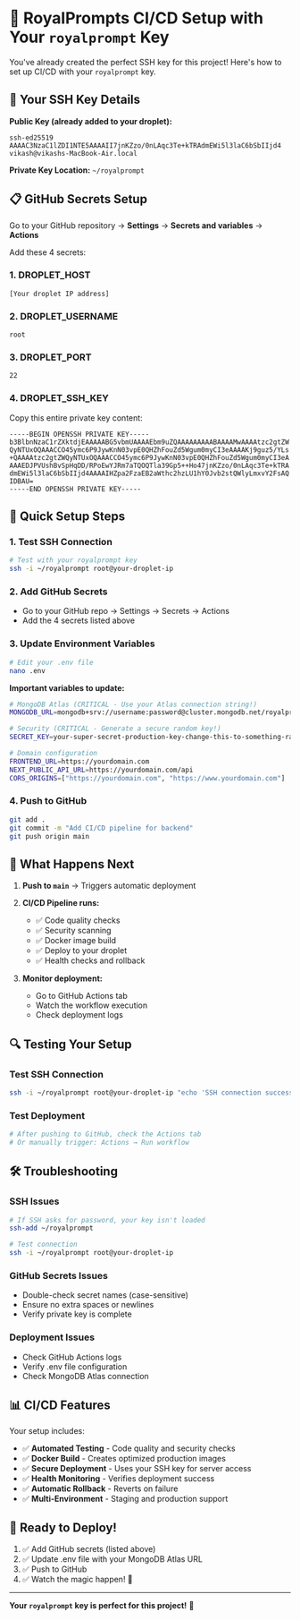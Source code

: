 # 🚀 RoyalPrompts CI/CD Setup with Your `royalprompt` Key

You've already created the perfect SSH key for this project! Here's how to set up CI/CD with your `royalprompt` key.

## 🔑 Your SSH Key Details

**Public Key (already added to your droplet):**
```
ssh-ed25519 AAAAC3NzaC1lZDI1NTE5AAAAII7jnKZzo/0nLAqc3Te+kTRAdmEWi5l3laC6bSbIIjd4 vikash@vikashs-MacBook-Air.local
```

**Private Key Location:** `~/royalprompt`

## 📋 GitHub Secrets Setup

Go to your GitHub repository → **Settings** → **Secrets and variables** → **Actions**

Add these 4 secrets:

### 1. DROPLET_HOST
```
[Your droplet IP address]
```

### 2. DROPLET_USERNAME
```
root
```

### 3. DROPLET_PORT
```
22
```

### 4. DROPLET_SSH_KEY
Copy this entire private key content:
```
-----BEGIN OPENSSH PRIVATE KEY-----
b3BlbnNzaC1rZXktdjEAAAAABG5vbmUAAAAEbm9uZQAAAAAAAAABAAAAMwAAAAtzc2gtZW
QyNTUxOQAAACCO45ymc6P9JywKnN03vpE0QHZhFouZd5Wgum0myCI3eAAAAKj9guz5/YLs
+QAAAAtzc2gtZWQyNTUxOQAAACCO45ymc6P9JywKnN03vpE0QHZhFouZd5Wgum0myCI3eA
AAAEDJPVUshBvSpHqDD/RPoEwYJRm7aTQOQTla39Gp5++Ho47jnKZzo/0nLAqc3Te+kTRA
dmEWi5l3laC6bSbIIjd4AAAAIHZpa2FzaEB2aWthc2hzLU1hY0Jvb2stQWlyLmxvY2FsAQ
IDBAU=
-----END OPENSSH PRIVATE KEY-----
```

## 🚀 Quick Setup Steps

### 1. Test SSH Connection
```bash
# Test with your royalprompt key
ssh -i ~/royalprompt root@your-droplet-ip
```

### 2. Add GitHub Secrets
- Go to your GitHub repo → Settings → Secrets → Actions
- Add the 4 secrets listed above

### 3. Update Environment Variables
```bash
# Edit your .env file
nano .env
```

**Important variables to update:**
```bash
# MongoDB Atlas (CRITICAL - Use your Atlas connection string!)
MONGODB_URL=mongodb+srv://username:password@cluster.mongodb.net/royalprompts?retryWrites=true&w=majority

# Security (CRITICAL - Generate a secure random key!)
SECRET_KEY=your-super-secret-production-key-change-this-to-something-random-and-secure

# Domain configuration
FRONTEND_URL=https://yourdomain.com
NEXT_PUBLIC_API_URL=https://yourdomain.com/api
CORS_ORIGINS=["https://yourdomain.com", "https://www.yourdomain.com"]
```

### 4. Push to GitHub
```bash
git add .
git commit -m "Add CI/CD pipeline for backend"
git push origin main
```

## 🎯 What Happens Next

1. **Push to `main`** → Triggers automatic deployment
2. **CI/CD Pipeline runs:**
   - ✅ Code quality checks
   - ✅ Security scanning
   - ✅ Docker image build
   - ✅ Deploy to your droplet
   - ✅ Health checks and rollback

3. **Monitor deployment:**
   - Go to GitHub Actions tab
   - Watch the workflow execution
   - Check deployment logs

## 🔍 Testing Your Setup

### Test SSH Connection
```bash
ssh -i ~/royalprompt root@your-droplet-ip "echo 'SSH connection successful'"
```

### Test Deployment
```bash
# After pushing to GitHub, check the Actions tab
# Or manually trigger: Actions → Run workflow
```

## 🛠️ Troubleshooting

### SSH Issues
```bash
# If SSH asks for password, your key isn't loaded
ssh-add ~/royalprompt

# Test connection
ssh -i ~/royalprompt root@your-droplet-ip
```

### GitHub Secrets Issues
- Double-check secret names (case-sensitive)
- Ensure no extra spaces or newlines
- Verify private key is complete

### Deployment Issues
- Check GitHub Actions logs
- Verify .env file configuration
- Check MongoDB Atlas connection

## 📊 CI/CD Features

Your setup includes:

- ✅ **Automated Testing** - Code quality and security checks
- ✅ **Docker Build** - Creates optimized production images
- ✅ **Secure Deployment** - Uses your SSH key for server access
- ✅ **Health Monitoring** - Verifies deployment success
- ✅ **Automatic Rollback** - Reverts on failure
- ✅ **Multi-Environment** - Staging and production support

## 🎉 Ready to Deploy!

1. ✅ Add GitHub secrets (listed above)
2. ✅ Update .env file with your MongoDB Atlas URL
3. ✅ Push to GitHub
4. ✅ Watch the magic happen! 🚀

---

**Your `royalprompt` key is perfect for this project!** 🎯
